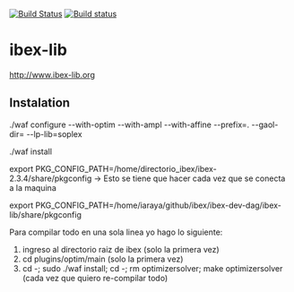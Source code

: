 [![Build Status](https://travis-ci.org/ibex-team/ibex-lib.svg?branch=master)](https://travis-ci.org/ibex-team/ibex-lib)
[![Build status](https://ci.appveyor.com/api/projects/status/9w1wxhvymsohs4gr/branch/master?svg=true)](https://ci.appveyor.com/project/Jordan08/ibex-lib-q0c47/branch/master)

ibex-lib
========

http://www.ibex-lib.org

Instalation
-----------

./waf configure --with-optim  --with-ampl --with-affine --prefix=. --gaol-dir= --lp-lib=soplex

./waf install

export PKG_CONFIG_PATH=/home/directorio_ibex/ibex-2.3.4/share/pkgconfig   -> Esto se tiene que hacer cada vez que se conecta a la maquina

export PKG_CONFIG_PATH=/home/iaraya/github/ibex/ibex-dev-dag/ibex-lib/share/pkgconfig



Para compilar todo en una sola linea yo hago lo siguiente:
1. ingreso al directorio raiz de ibex (solo la primera vez)
2. cd plugins/optim/main (solo la primera vez)
3. cd -; sudo ./waf install; cd -; rm optimizersolver; make optimizersolver (cada vez que quiero re-compilar todo)
